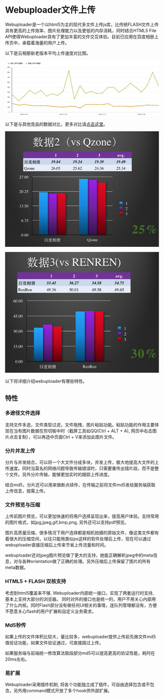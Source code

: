 # Webuploader文件上传
Webuploader是一个以html5为主的现代多文件上传js库，比传统FLASH文件上传具有更高的上传效率、图片处理能力以及更低的内存消耗，同时结合HTML5 File API使得Webuploader具有了更加丰富的文件交互体验。目前已应用在百度相册上传页中，承载着海量的用户上传。

以下是云相册新老版本平均上传速度对比图。

![](picture.png)

以下是与其他竞品的数据对比，更多对比请[点击这里](https://github.com/gmuteam/webuploader/tree/master/_docs/compare/lateral)。

![](compare2.png)

![](compare3.png)

以下将详细介绍webuploader有哪些特性。

## 特性

### 多途径文件选择
支持文件多选，文件类型过滤，文件拖拽，图片粘贴功能。粘贴功能的作用主要体现在当有图片数据在剪切板中时（截屏工具如QQ(Ctrl + ALT + A), 网页中右击图片点击复制），可以再选中页面Ctrl + V来添加此图片文件。

### 分片并发上传
分片与并发结合，可以将一个大文件分成多块，并发上传，极大地提高大文件的上传速度。同时当莫名的网络问题导致传输错误时，只需要重传出错片段，而不是整个文件。另外分片传输，能够更加实时的跟踪上传进度。

结合md5，分片还可以用来做断点续传，在传输之前将文件md5发给服务端获取上传信息，按需上传。

### 文件预览与压缩
上传前图片预览，可以更加快速的将用户选择呈现出来，提高用户体验。支持常用的图片格式，如jpg,jpeg,gif,bmp,png, 另外还可以支持pdf预览。

图片高质量压缩，很多情况下用户选择都是相机拍摄的原始文件，像这类文件都有着很大的压缩空间，以往只能用类似ps这样的软件处理后上传，现在可以通过webuploader直接压缩后上传来节省上传流量和时间。

webuploader还对jpeg图片预览做了更大的支持，她能正确解析jpeg中的meta信息，对与各种orientation做了正确的处理。另外压缩后上传保留了图片的所有meta数据。

### HTML5 + FLASH 双核支持
考虑到html5覆盖率不够, Webuploader内部统一接口，实现了两套运行时支持, 基本上支持大部分的浏览器。
同时对外的接口也是统一的，用户不用关心内部用了什么内核。同时Flash部分没有做任何UI相关的事情，连队列管理都没有，方便不愿意关心flash的用户扩展和自定义业务需求。

### Md5秒传
如果上传的文件体积比较大，量比较多，webuploader提供上传前先做文件md5值验证功能，如果文件验证通过，可直接跳过上传。

如果服务端与前端统一修改算法取段部分md5可以提高更高的验证性能，耗时在20ms左右。

### 易扩展
Webuploader采用插件机制, 将各个功能独立成了插件，可自由选择包含或不包含。另外用command模式开放了多个hook供外部扩展。

